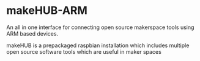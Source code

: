 # makeHUB-ARM
An all in one interface for connecting open source makerspace tools using ARM based devices.

makeHUB is a prepackaged raspbian installation which includes multiple open source software tools which are useful in maker spaces
